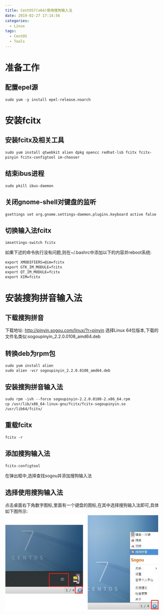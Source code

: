 ```yaml
---
title: CentOS7(x64)使用搜狗输入法
date: 2019-02-27 17:14:56
categories:
  - Linux
tags:
  - CentOS
  - Tools
---
```

# 准备工作
## 配置epel源
```
sudo yum -y install epel-release.noarch
```
# 安装fcitx
## 安装fcitx及相关工具
```
sudo yum install qtwebkit alien dpkg opencc redhat-lsb fcitx fcitx-pinyin fcitx-configtool im-chooser
```
## 结束ibus进程
```
sudo pkill ibus-daemon
```
## 关闭gnome-shell对键盘的监听
```
gsettings set org.gnome.settings-daemon.plugins.keyboard active false
```
## 切换输入法fcitx
```
imsettings-switch fcitx
```
如果下述的命令执行没有问题,则在~/.bashrc中添加以下的内容并reboot系统:
```
export XMODIFIERS=@im=fcitx
export GTK_IM_MODULE=fcitx
export QT_IM_MODULE=fcitx
export XIM=fcitx
```
# 安装搜狗拼音输入法
## 下载搜狗拼音
下载地址: http://pinyin.sogou.com/linux/?r=pinyin
选择Linux 64位版本,下载的文件名类似:sogoupinyin_2.2.0.0108_amd64.deb
## 转换deb为rpm包
```
sudo yum install alien
sudo alien -vcr sogoupinyin_2.2.0.0108_amd64.deb
```
## 安装搜狗拼音输入法
```
sudo rpm -ivh --force sogoupinyin-2.2.0.0108-2.x86_64.rpm
cp /usr/lib/x86_64-linux-gnu/fcitx/fcitx-sogoupinyin.so /usr/lib64/fcitx/
```
## 重载fcitx
```
fcitx -r
```
## 添加搜狗输入法
```
fcitx-configtool
```
在弹出框中,选择查找sogou并添加搜狗输入法
## 选择使用搜狗输入法
点击桌面右下角数字图标,里面有一个键盘的图标,在其中选择搜狗输入法即可,具体如下图所示:
![](CentOS7-sogou/sogou.jpg)